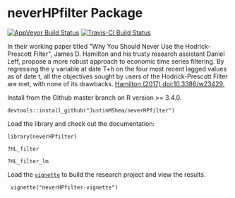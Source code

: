 # neverHPfilter Package

[![AppVeyor Build Status](https://ci.appveyor.com/api/projects/status/github/JustinMShea/neverHPfilter?branch=master&svg=true)](https://ci.appveyor.com/project/JustinMShea/neverHPfilter) [![Travis-CI Build Status](https://travis-ci.org/JustinMShea/neverHPfilter.svg?branch=master)](https://travis-ci.org/JustinMShea/neverHPfilter)

In their working paper titled "Why You Should Never Use the Hodrick-Prescott Filter", James D. Hamilton and his trusty research assistant Daniel Leff, propose a more robust approach to economic time series filtering. By regressing the y variable at date T+h on the four most recent lagged values as of date t, all the objectives sought by users of the Hodrick-Prescott Filter are met, with none of its drawbacks. [Hamilton (2017) <doi:10.3386/w23429>.](https://www.nber.org/papers/w23429)

Install from the Github master branch on R version >= 3.4.0.

```{r}
devtools::install_github("JustinMShea/neverHPfilter")
```

Load the library and check out the documentation:
```{r}
library(neverHPfilter)

?HL_filter

?HL_filter_lm
```

Load the [`vignette`](https://github.com/JustinMShea/HLfilter/blob/master/vignettes/Never-HP-Filter-Vignette.pdf) to build the research project and view the results.

```{r}
 vignette("neverHPfilter-vignette")
```
